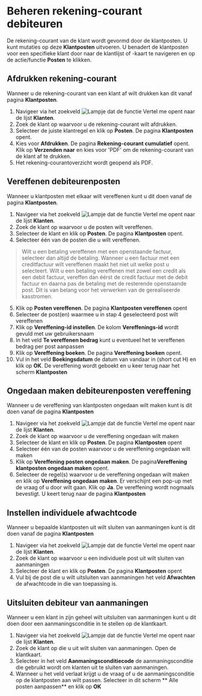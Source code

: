 # Beheren rekening-courant debiteuren

De rekening-courant van de klant wordt gevormd door de klantposten. U kunt mutaties op deze **Klantposten** uitvoeren.
U benadert de klantposten voor een specifieke klant door naar de klantlijst of -kaart te navigeren en op de actie/functie **Posten** te klikken. 

## Afdrukken rekening-courant

Wanneer u de rekening-courant van een klant af wilt drukken kan dit vanaf pagina **Klantposten**.

1. Navigeer via het zoekveld ![Lampje dat de functie Vertel me opent](https://docs.microsoft.com/nl-NL/dynamics365/business-central/media/ui-search/search_small.png "Vertel me wat u wilt doen") naar de lijst **Klanten**.
2. Zoek de klant op waarvoor u de rekening-courant wilt afdrukken.
3. Selecteer de juiste klantregel en klik op **Posten**. De pagina **Klantposten** opent. 
4. Kies voor **Afdrukken**. De pagina **Rekening-courant cumulatief** opent. Klik op **Verzenden naar** en kies voor 'PDF' om de rekening-courant van de klant af te drukken. 
5. Het rekening-courantoverzicht wordt geopend als PDF. 

## Vereffenen debiteurenposten 

Wanneer u klantposten met elkaar wilt vereffenen kunt u dit doen vanaf de pagina **Klantposten**.

1. Navigeer via het zoekveld ![Lampje dat de functie Vertel me opent](https://docs.microsoft.com/nl-NL/dynamics365/business-central/media/ui-search/search_small.png "Vertel me wat u wilt doen") naar de lijst **Klanten**.
2. Zoek de klant op waarvoor u de posten wilt vereffenen.
3. Selecteer de klant en klik op **Posten**. De pagina **Klantposten** opent.
4. Selecteer één van de posten die u wilt vereffenen. 
>Wilt u een betaling vereffenen met een openstaande factuur, selecteer dan altijd de betaling. Wanneer u een factuur met een creditfactuur wilt vereffenen maakt het niet uit welke post u selecteert. Wilt u een betaling vereffenen met zowel een credit als een debit factuur, vereffen dan éérst de credit factuur met de debit factuur en daarna pas de betaling met de resterende openstaande post. Dit is van belang voor het verwerken van de gerealiseerde kasstromen. 
5. Klik op **Posten vereffenen**. De pagina **Klantposten vereffenen** opent
6. Selecteer de post(en) waarmee u in stap 4 geselecteerd post wilt vereffenen
7. Klik op **Vereffening-id instellen**. De kolom **Vereffenings-id** wordt gevuld met uw gebruikersnaam
8. In het veld **Te vereffenen bedrag** kunt u eventueel het te vereffenen bedrag per post aanpassen
9. Klik op **Vereffening boeken**. De pagina **Vereffening boeken** opent. 
10. Vul in het veld **Boekingsdatum** de datum van vandaar in (short cut H) en klik op **OK**. De vereffening wordt geboekt en u keer terug naar het scherm **Klantposten**
 
## Ongedaan maken debiteurenposten vereffening 

Wanneer u de vereffening van klantposten ongedaan wilt maken kunt is dit doen vanaf de pagina **Klantposten**

1. Navigeer via het zoekveld ![Lampje dat de functie Vertel me opent](https://docs.microsoft.com/nl-NL/dynamics365/business-central/media/ui-search/search_small.png "Vertel me wat u wilt doen") naar de lijst **Klanten**.
2. Zoek de klant op waarvoor u de vereffening ongedaan wilt maken
3. Selecteer de klant en klik op **Posten**. De pagina **Klantposten** opent
4. Selecteer één van de posten waarvoor u de vereffening ongedaan wilt maken
5. Klik op **Vereffening posten ongedaan maken**. De pagina**Vereffening klantposten ongedaan maken** opent.
6. Selecteer de regel(s) waarvoor u de vereffening ongedaan wilt maken en klik op **Vereffening ongedaan maken**. Er verschijnt een pop-up met de vraag of u door wilt gaan. Klik op **Ja**. De vereffening wordt nogmaals bevestigt. U keert terug naar de pagina **Klantposten**

## Instellen individuele afwachtcode

Wanneer u bepaalde klantposten uit wilt sluiten van aanmaningen kunt is dit doen vanaf de pagina **Klantposten**

1. Navigeer via het zoekveld ![Lampje dat de functie Vertel me opent](https://docs.microsoft.com/nl-NL/dynamics365/business-central/media/ui-search/search_small.png "Vertel me wat u wilt doen") naar de lijst **Klanten**.
2. Zoek de klant op waarvoor u een individuele post uit wilt sluiten van aanmaningen
3. Selecteer de klant en klik op **Posten**. De pagina **Klantposten** opent
4. Vul bij de post die u wilt uitsluiten van aanmaningen het veld **Afwachten** de afwachtcode in die van toepassing is. 

## Uitsluiten debiteur van aanmaningen

Wanneer u een klant in zijn geheel wilt uitsluiten van aanmaningen kunt u dit doen door een aanmaningsconditie in te stellen op de klantkaart.

1. Navigeer via het zoekveld ![Lampje dat de functie Vertel me opent](https://docs.microsoft.com/nl-NL/dynamics365/business-central/media/ui-search/search_small.png "Vertel me wat u wilt doen") naar de lijst **Klanten**.
2. Zoek de klant op die u uit wilt sluiten van aanmaningen. Open de klantkaart. 
3. Selecteer in het veld **Aanmaningsconditiecode** de aanmaningsconditie die gebruikt wordt om klanten uit te sluiten van aanmaningen. 
4. Wanneer u het veld verlaat krijgt u de vraag of u de aanmaningsconditie op de klantposten aan wilt passen. Selecteer in dit scherm ** Alle posten aanpassen** en klik op **OK**
<!--stackedit_data:
eyJoaXN0b3J5IjpbLTE0OTI0MDY2NiwtOTU3MTE2MjgzLC0xNj
M2MzM2NTEwLDE0MzEzODE1NTksMTI2NDkwNjQ1MiwxODE3OTk5
MDIwXX0=
-->